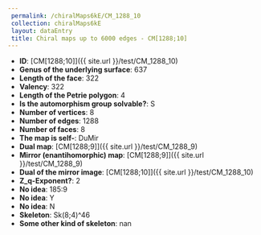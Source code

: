 ```yaml
--- 
 permalink: /chiralMaps6kE/CM_1288_10 
 collection: chiralMaps6kE
 layout: dataEntry
 title: Chiral maps up to 6000 edges - CM[1288;10]
---
```


- **ID**: [CM[1288;10]]({{ site.url }}/test/CM_1288_10)
- **Genus of the underlying surface**: 637
- **Length of the face**: 322
- **Valency**: 322
- **Length of the Petrie polygon**: 4
- **Is the automorphism group solvable?**: S
- **Number of vertices**: 8
- **Number of edges**: 1288
- **Number of faces**: 8
- **The map is self-**: DuMir
- **Dual map**: [CM[1288;9]]({{ site.url }}/test/CM_1288_9)
- **Mirror (enantihomorphic) map**: [CM[1288;9]]({{ site.url }}/test/CM_1288_9)
- **Dual of the mirror image**: [CM[1288;10]]({{ site.url }}/test/CM_1288_10)
- **Z_q-Exponent?**: 2
- **No idea**:  185:9
- **No idea**: Y
- **No idea**: N
- **Skeleton**: Sk(8;4)^46
- **Some other kind of skeleton**: nan

